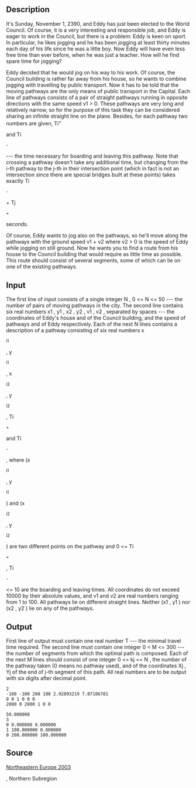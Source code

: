 <h2>Description</h2><p>It's Sunday, November 1, 2390, and Eddy has just been elected to the World Council. Of course, it is a very interesting and responsible job, and Eddy is eager to work in the Council, but there is a problem: Eddy is keen on sport. In particular, he likes jogging and he has been jogging at least thirty minutes each day of his life since he was a little boy. Now Eddy will have even less free time than ever before, when he was just a teacher. How will he find spare time for jogging? 
</p>Eddy decided that he would jog on his way to his work. Of course, the Council building is rather far away from his house, so he wants to combine jogging with travelling by public transport. Now it has to be told that the moving pathways are the only means of public transport in the Capital. Each line of pathways consists of a pair of straight pathways running in opposite directions with the same speed v1 &gt; 0. These pathways are very long and relatively narrow, so for the purpose of this task they can be considered sharing an infinite straight line on the plane. Besides, for each pathway two numbers are given, Ti<sup>+</sup><p>and Ti</p><sup>-</sup><p> --- the time necessary for boarding and leaving this pathway. Note that crossing a pathway doesn't take any additional time, but changing from the i-th pathway to the j-th in their intersection point (which in fact is not an intersection since there are special bridges built at these points) takes exactly Ti</p><sup>-</sup><p> + Tj</p><sup>+</sup><p> seconds. 
</p>Of course, Eddy wants to jog also on the pathways, so he'll move along the pathways with the ground speed v1 + v2 where v2 &gt; 0 is the speed of Eddy while jogging on still ground. 
Now he wants you to find a route from his house to the Council building that would require as little time as possible. This route should consist of several segments, some of which can lie on one of the existing pathways. <h2>Input</h2><p>The first line of input consists of a single integer N , 0 &lt;= N &lt;= 50 --- the number of pairs of moving pathways in the city. The second line contains six real numbers x1 , y1 , x2 , y2 , v1 , v2 , separated by spaces --- the coordinates of Eddy's house and of the Council building, and the speed of pathways and of Eddy respectively. Each of the next N lines contains a description of a pathway consisting of six real numbers x</p><sub>i1</sub><p> , y</p><sub>i1</sub><p> , x</p><sub>i2</sub><p> , y</p><sub>i2</sub><p> , Ti</p><sup>+</sup><p> and Ti</p><sup>-</sup><p>, where (x</p><sub>i1</sub><p> , y</p><sub>i1</sub><p> ) and (x</p><sub>i2</sub><p> , y</p><sub>i2</sub><p> ) are two different points on the pathway and 0 &lt;= Ti</p><sup>+</sup><p> , Ti</p><sup>-</sup><p> &lt;= 10 are the boarding and leaving times. All coordinates do not exceed 10000 by their absolute values, and v1 and v2 are real numbers ranging from 1 to 100. All pathways lie on different straight lines. Neither (x1 , y1 ) nor (x2 , y2 ) lie on any of the pathways. </p><h2>Output</h2><p>First line of output must contain one real number T --- the minimal travel time required. The second line must contain one integer 0 &lt; M &lt;= 300 --- the number of segments from which the optimal path is composed. Each of the next M lines should consist of one integer 0 &lt;= kj &lt;= N , the number of the pathway taken (0 means no pathway used), and of the coordinates Xj , Yj of the end of j-th segment of this path. All real numbers are to be output with six digits after decimal point. </p><pre><code class="language-input1">2
-100 -100 200 100 2.92893219 7.07106781
0 0 1 0 0 0
2000 0 2000 1 0 0
</code></pre><pre><code class="language-output1">50.000000
3
0 0.000000 0.000000
1 100.000000 0.000000
0 200.000000 100.000000</code></pre><h2>Source</h2><a href="searchproblem?field=source&amp;key=Northeastern+Europe+2003">Northeastern Europe 2003</a><p>, Northern Subregion</p>
